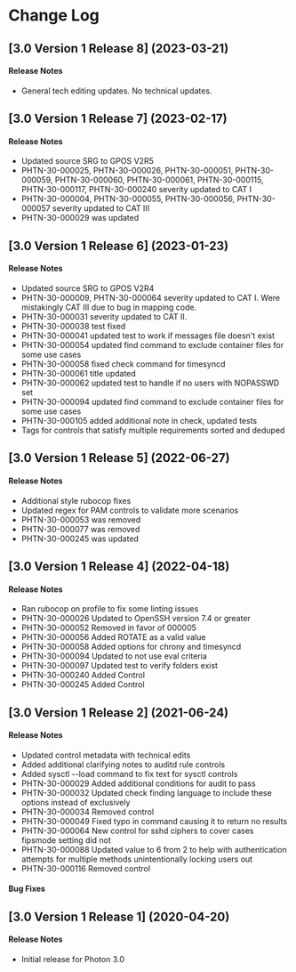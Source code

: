 # Change Log

## [3.0 Version 1 Release 8] (2023-03-21)

#### Release Notes
- General tech editing updates. No technical updates.

## [3.0 Version 1 Release 7] (2023-02-17)

#### Release Notes
- Updated source SRG to GPOS V2R5
- PHTN-30-000025, PHTN-30-000026, PHTN-30-000051, PHTN-30-000059, PHTN-30-000060, PHTN-30-000061, PHTN-30-000115, PHTN-30-000117, PHTN-30-000240 severity updated to CAT I
- PHTN-30-000004, PHTN-30-000055, PHTN-30-000056, PHTN-30-000057 severity updated to CAT III
- PHTN-30-000029 was updated

## [3.0 Version 1 Release 6] (2023-01-23)

#### Release Notes
- Updated source SRG to GPOS V2R4
- PHTN-30-000009, PHTN-30-000064 severity updated to CAT I. Were mistakingly CAT III due to bug in mapping code.
- PHTN-30-000031 severity updated to CAT II.
- PHTN-30-000038 test fixed
- PHTN-30-000041 updated test to work if messages file doesn't exist
- PHTN-30-000054 updated find command to exclude container files for some use cases
- PHTN-30-000058 fixed check command for timesyncd
- PHTN-30-000061 title updated
- PHTN-30-000062 updated test to handle if no users with NOPASSWD set
- PHTN-30-000094 updated find command to exclude container files for some use cases
- PHTN-30-000105 added additional note in check, updated tests
- Tags for controls that satisfy multiple requirements sorted and deduped

## [3.0 Version 1 Release 5] (2022-06-27)

#### Release Notes
- Additional style rubocop fixes
- Updated regex for PAM controls to validate more scenarios
- PHTN-30-000053 was removed
- PHTN-30-000077 was removed
- PHTN-30-000245 was updated

## [3.0 Version 1 Release 4] (2022-04-18)

#### Release Notes
- Ran rubocop on profile to fix some linting issues
- PHTN-30-000026 Updated to OpenSSH version 7.4 or greater
- PHTN-30-000052 Removed in favor of 000005
- PHTN-30-000056 Added ROTATE as a valid value
- PHTN-30-000058 Added options for chrony and timesyncd
- PHTN-30-000094 Updated to not use eval criteria
- PHTN-30-000097 Updated test to verify folders exist
- PHTN-30-000240 Added Control
- PHTN-30-000245 Added Control

## [3.0 Version 1 Release 2] (2021-06-24)

#### Release Notes
- Updated control metadata with technical edits
- Added additional clarifying notes to auditd rule controls
- Added sysctl --load command to fix text for sysctl controls
- PHTN-30-000029 Added additional conditions for audit to pass
- PHTN-30-000032 Updated check finding language to include these options instead of exclusively
- PHTN-30-000034 Removed control
- PHTN-30-000049 Fixed typo in command causing it to return no results
- PHTN-30-000064 New control for sshd ciphers to cover cases fipsmode setting did not
- PHTN-30-000088 Updated value to 6 from 2 to help with authentication attempts for multiple methods unintentionally locking users out
- PHTN-30-000116 Removed control

#### Bug Fixes

## [3.0 Version 1 Release 1] (2020-04-20)

#### Release Notes
- Initial release for Photon 3.0